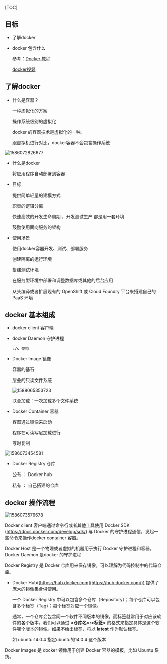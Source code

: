 

[TOC]

## 目标

* 了解docker

* docker 包含什么

  参考：[Docker 教程](https://www.runoob.com/docker/docker-tutorial.html)

  [docker视频](https://www.php.cn/code/8787.html)

## 了解docker

* 什么是容器？

  一种虚拟化的方案

  操作系统级别的虚拟化

  docker 的容器技术是虚拟化的一种。

  跟虚拟机进行对比，docker容器不会包含操作系统

![1586072826677](F:/img/1586072826677.png)




* 什么是docker

  将应用程序自动部署到容器

* 目标

  提供简单轻量的建模方式

  职责的逻辑分离

  快速高效的开发生命周期 ，开发测试生产 都是用一套环境

  鼓励使用面向服务的架构

* 使用场景

  使用docker容器开发、测试、部署服务

  创建隔离的运行环境

  搭建测试环境

  在服务型环境中部署和调整数据库或其他的后台应用

  从头编译或者扩展现有的 OpenShift 或 Cloud Foundry 平台来搭建自己的 PaaS 环境

## docker 基本组成

* docker client 客户端

* docker Daemon 守护进程

      c/s 架构

* Docker Image 镜像

  容器的基石

  层叠的只读文件系统

  ![1588065353723](F:/img/1588065353723.png)



  联合加载：一次加载多个文件系统

* Docker Container 容器

  容器通过镜像来启动

  程序在可读写层加载进行

  写时复制

![1586073454581](../../../img/1586073454581.png)





* Docker Registry 仓库

  公有 ： Docker hub

  私有 ： 自己搭建的仓库

## docker 操作流程

![1586073576678](../../../img/1586073576678.png)




Docker client 客户端通过命令行或者其他工具使用 Docker SDK (https://docs.docker.com/develop/sdk/) 与 Docker 的守护进程通信，发起一些命令来操作docker contalner 容器。

Docker Host 是一个物理或者虚拟的机器用于执行 Docker 守护进程和容器。
Docker Daemon 是docker 的守护进程

Docker Registry 是 Docker 仓库用来保存镜像，可以理解为代码控制中的代码仓库。

* Docker Hub([https://hub.docker.com](https://hub.docker.com/)) 提供了庞大的镜像集合供使用。

  一个 Docker Registry 中可以包含多个仓库（Repository）；每个仓库可以包含多个标签（Tag）；每个标签对应一个镜像。

  通常，一个仓库会包含同一个软件不同版本的镜像，而标签就常用于对应该软件的各个版本。我们可以通过 **<仓库名>:<标签>** 的格式来指定具体是这个软件哪个版本的镜像。如果不给出标签，将以 **latest** 作为默认标签。

  如  ubuntu:14.0.4   指定ubuntu的14.0.4 这个版本

 

Docker Images 是 docker 镜像用于创建 Docker 容器的模板，比如 Ubuntu 系统。

